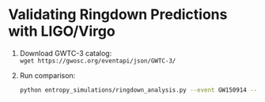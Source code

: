 # Validating Ringdown Predictions with LIGO/Virgo

1. Download GWTC-3 catalog:  
   `wget https://gwosc.org/eventapi/json/GWTC-3/`

2. Run comparison:  
   ```bash
   python entropy_simulations/ringdown_analysis.py --event GW150914 --tfm_model data/blackhole_ringdowns.h5
